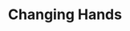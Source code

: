 ---
layout: credit-info
headerstatus: shunk-header
title: Changing Hands
showreel_weight: 113
credits_weight: 112
thumbnail: /assets/img/credits-grid/changing-hands.jpg
image: /assets/img/credits-grid/opengraph/changing-hands.jpg
image_size: 3
category: credits
role: Composer
type: Feature Film
imdb: http://www.imdb.com/title/tt2657648
soundcloud: https://w.soundcloud.com/player/?url=https%3A//api.soundcloud.com/tracks/74363319&amp;color=ff5500&amp;auto_play=false&amp;hide_related=false&amp;show_comments=true&amp;show_user=false&amp;show_reposts=false
genre: Crime Thriller
director: Scott L. Schwartz
writers: Scott L. Schwartz
synopsis: Sometimes the origin of a gun is a dubious journey. What goes around, comes around. Such a true statement in every effect. Changing Hands tells the story of a gun, and the path it takes on its journey through different hands.
---